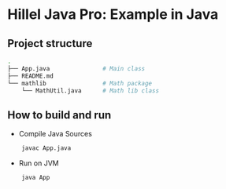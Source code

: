 # Hillel Java Pro: Example in Java

## Project structure
```sh
.
├── App.java               # Main class
├── README.md
└── mathlib                # Math package
    └── MathUtil.java      # Math lib class
```

## How to build and run
- Compile Java Sources
```sh
    javac App.java
```
- Run on JVM
```sh
    java App
```